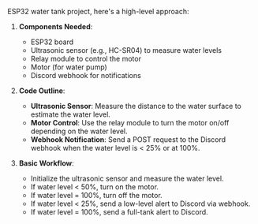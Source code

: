  ESP32 water tank project, here's a high-level approach:

1. **Components Needed**:
   - ESP32 board
   - Ultrasonic sensor (e.g., HC-SR04) to measure water levels
   - Relay module to control the motor
   - Motor (for water pump)
   - Discord webhook for notifications

2. **Code Outline**:
   - **Ultrasonic Sensor**: Measure the distance to the water surface to estimate the water level.
   - **Motor Control**: Use the relay module to turn the motor on/off depending on the water level.
   - **Webhook Notification**: Send a POST request to the Discord webhook when the water level is < 25% or at 100%.

3. **Basic Workflow**:
   - Initialize the ultrasonic sensor and measure the water level.
   - If water level < 50%, turn on the motor.
   - If water level = 100%, turn off the motor.
   - If water level < 25%, send a low-level alert to Discord via webhook.
   - If water level = 100%, send a full-tank alert to Discord.


